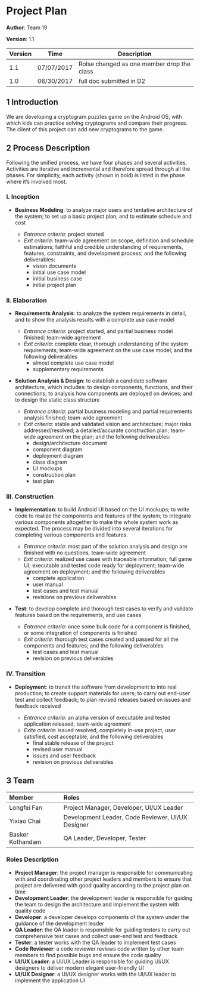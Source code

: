 # Project Plan

**Author**: Team 19

**Version**: 1.1

| Version | Time | Description |
| --------| -----| ------------|
| 1.1 | 07/07/2017 | Rolse changed as one member drop the class |
| 1.0 | 06/30/2017 | full doc submitted in D2 |

## 1 Introduction

We are developing a cryptogram puzzles game on the Android OS, with which kids can practice solving cryptograms and compare their progress. The client of this project can add new cryptograms to the game.

## 2 Process Description

Following the unified process, we have four phases and several activities. Activities are iterative and incremental and therefore spread through all the phases. For simplicity, each activity (shown in bold) is listed in the phase where it’s involved most.

### I. Inception

- **Business Modeling**: to analyze major users and tentative architecture of the system; to set up a basic project plan; and to estimate schedule and cost

	- _Entrance criteria_: project started
	- _Exit criteria_: team-wide agreement on scope, definition and schedule estimations; faithful and credible understanding of requirements, features, constraints, and development process; and the following deliverables:
        - vision documents
        - initial use case model
        - initial business case
        - initial project plan


### II. Elaboration

- **Requirements Analysis**: to analyze the system requirements in detail, and to show the analysis results with a complete use case model

	- _Entrance criteria_: project started, and partial business model finished; team-wide agreement
	- _Exit criteria_: complete clear, thorough understanding of the system requirements; team-wide agreement on the use case model; and the following deliverables
		- almost complete use case model
		- supplementary requirements

- **Solution Analysis & Design**: to establish a candidate software architecture, which includes: to design components, functions, and their connections; to analysis how components are deployed on devices; and to design the static class structure

	- _Entrance criteria_: partial business modeling and partial requirements analysis finished; team-wide agreement
	- _Exit criteria_: stable and validated vision and architecture; major risks addressed/resolved; a detailed/accurate construction plan; team-wide agreement on the plan; and the following deliverables:
		- design/architecture document
		- component diagram
		- deployment diagram
		- class diagram
		- UI mockups
		- construction plan
		- test plan


### III. Construction

- **Implementation**: to build Android UI based on the UI mockups; to write code to realize the components and features of the system; to integrate various components altogether to make the whole system work as expected. The process may be divided into several iterations for completing various components and features.

	- _Entrance criteria_: most part of the solution analysis and design are finished with no questions, team-wide agreement
	- _Exit criteria_: realized use cases with traceable information; full game UI; executable and tested code ready for deployment; team-wide agreement on deployment; and the following deliverables
		- complete application
		- user manual
		- test cases and test manual
		- revisions on previous deliverables

- **Test**: to develop complete and thorough test cases to verify and validate features based on the requirements, and use cases

	- _Entrance criteria_: once some bulk code for a component is finished, or some integration of components is finished
	- _Exit criteria_: thorough test cases created and passed for all the components and features; and the following deliverables
		- test cases and test manual
		- revision on previous deliverables


### IV. Transition

- **Deployment**: to transit the software from development to into real production; to create support materials for users; to carry out end-user test and collect feedback; to plan revised releases based on issues and feedback received

	- _Entrance criteria_: an alpha version of executable and tested application released, team-wide agreement
    - _Exite criteria_: issued resolved, completely in-use project, user satisfied, cost acceptable, and the following deliverables
    	- final stable release of the project
    	- revised user manual
    	- issues and user feedback
    	- revision on previous deliverables


## 3 Team

| Member | Roles |
| :---------------- | :--------------- |
| Longfei Fan | Project Manager, Developer, UI/UX Leader |
| Yixiao Chai | Development Leader, Code Reviewer, UI/UX Designer |
| Basker Kothandam | QA Leader, Developer, Tester |

### Roles Description

- **Project Manager**: the project manager is responsible for communicating with and coordinating other project leaders and members to ensure that project are delivered with good quality according to the project plan on time
- **Development Leader**: the development leader is responsible for guiding the team to design the architecture and implement the system with quality code
- **Developer**: a developer develops components of the system under the guidance of the development leader
- **QA Leader**: the QA leader is responsible for guiding testers to carry out comprehensive test cases and collect user-end test and feedback
- **Tester**: a tester works with the QA leader to implement test cases
- **Code Reviewer**: a code reviewer reviews code written by other team members to find possible bugs and ensure the code quality
- **UI/UX Leader**: a UI/UX Leader is responsible for guiding UI/UX designers to deliver modern elegant user-friendly UI
- **UI/UX Designer**: a UI/UX designer works with the UI/UX leader to implement the application UI